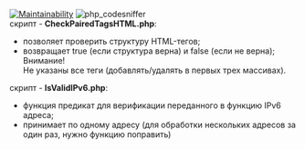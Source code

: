 [![Maintainability](https://api.codeclimate.com/v1/badges/aef6cb27c2f28f51fd03/maintainability)](https://codeclimate.com/github/DaaN88/PHP/maintainability) ![php_сodesniffer](https://github.com/DaaN88/PHP/workflows/php_%D1%81odesniffer/badge.svg)<br>
скрипт - <b>CheckPairedTagsHTML.php</b>:<br/>
- позволяет проверить структуру HTML-тегов;<br/>
- возвращает true (если структура верна) и false (если не верна);<br/>
Внимание!<br/>
Не указаны все теги (добавлять/удалять в первых трех массивах).<br/>

скрипт - <b>IsValidIPv6.php</b>:<br/>
- функция предикат для верификации переданного в функцию IPv6 адреса;<br/>
- принимает по одному адресу (для обработки нескольких адресов за один раз, нужно функцию поправить)<br/>
